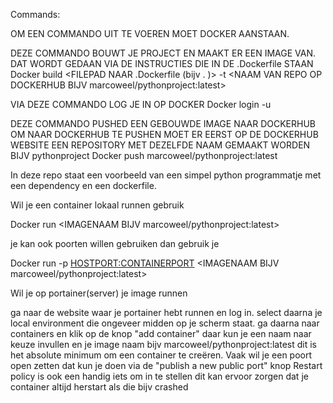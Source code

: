 Commands:

OM EEN COMMANDO UIT TE VOEREN MOET DOCKER AANSTAAN.

DEZE COMMANDO BOUWT JE PROJECT EN MAAKT ER EEN IMAGE VAN.
DAT WORDT GEDAAN VIA DE INSTRUCTIES DIE IN DE .Dockerfile STAAN
Docker build <FILEPAD NAAR .Dockerfile (bijv . )> -t <NAAM VAN REPO OP DOCKERHUB BIJV marcoweel/pythonproject:latest>

VIA DEZE COMMANDO LOG JE IN OP DOCKER
Docker login -u <Username>

DEZE COMMANDO PUSHED EEN GEBOUWDE IMAGE NAAR DOCKERHUB
OM NAAR DOCKERHUB TE PUSHEN MOET ER EERST OP DE DOCKERHUB WEBSITE EEN REPOSITORY MET DEZELFDE NAAM GEMAAKT WORDEN BIJV pythonproject
Docker push marcoweel/pythonproject:latest

In deze repo staat een voorbeeld van een simpel python programmatje met een dependency en een dockerfile.

Wil je een container lokaal runnen gebruik

Docker run <IMAGENAAM BIJV marcoweel/pythonproject:latest>

je kan ook poorten willen gebruiken dan gebruik je

Docker run -p <HOSTPORT:CONTAINERPORT> <IMAGENAAM BIJV marcoweel/pythonproject:latest>

Wil je op portainer(server) je image runnen

ga naar de website waar je portainer hebt runnen en log in.
select daarna je local environment die ongeveer midden op je scherm staat.
ga daarna naar containers en klik op de knop "add container"
daar kun je een naam naar keuze invullen en je image naam bijv marcoweel/pythonproject:latest
dit is het absolute minimum om een container te creëren.
Vaak wil je een poort open zetten dat kun je doen via de "publish a new public port" knop
Restart policy is ook een handig iets om in te stellen dit kan ervoor zorgen dat je container altijd herstart als die bijv crashed 


